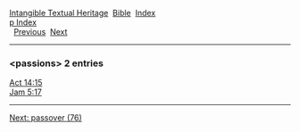 [Intangible Textual Heritage](../../index)  [Bible](../index) 
[Index](index)   
[p Index](_p_)  
  [Previous](c08295)  [Next](c08297) 

------------------------------------------------------------------------

### &lt;passions&gt; 2 entries

[Act 14:15](../kjv/act014.htm#015)  
[Jam 5:17](../kjv/jam005.htm#017)  

------------------------------------------------------------------------

[Next: passover (76)](c08297)
